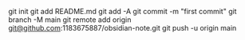 
git init
git add README.md
git add -A
git commit -m "first commit"
git branch -M main
git remote add origin git@github.com:1183675887/obsidian-note.git
git push -u origin main
